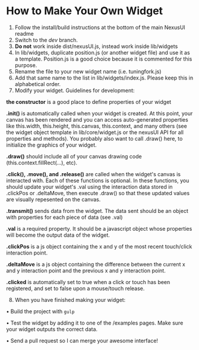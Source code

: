 # How to Make Your Own Widget

1. Follow the install/build instructions at the bottom of the main NexusUI readme
2. Switch to the *dev* branch.
3. **Do not** work inside dist/nexusUI.js, instead work inside lib/widgets
4. In lib/widgets, duplicate position.js (or another widget file) and use it as a template. Position.js is a good choice because it is commented for this purpose.
5. Rename the file to your new widget name (i.e. tuningfork.js)
6. Add that same name to the list in lib/widgets/index.js. Please keep this in alphabetical order.
7. Modify your widget. Guidelines for development:

  **the constructor** is a good place to define properties of your widget
  
  **.init()** is automatically called when your widget is created. At this point, your canvas has been rendered and you can access auto-generated properties like this.width, this.height, this.canvas, this.context, and many others (see the widget object template in lib/core/widget.js or the nexusUI API for all properties and methods). You probably also want to call .draw() here, to initialize the graphics of your widget.

  **.draw()** should include all of your canvas drawing code (this.context.fillRect(...), etc). 

  **.click(), .move(), and .release()** are called when the widget's canvas is interacted with. Each of these functions is optional. In these functions, you should update your widget's .val using the interaction data stored in .clickPos or .deltaMove, then execute .draw() so that these updated values are visually repesented on the canvas.

  **.transmit()** sends data from the widget. The data sent should be an object with properties for each piece of data (see .val)
  
  **.val** is a required property. It should be a javascript object whose properties will become the output data of the widget.
  
  **.clickPos** is a js object containing the x and y of the most recent touch/click interaction point.
  
  **.deltaMove** is a js object containing the difference between the current x and y interaction point and the previous x and y interaction point.
  
  **.clicked** is automatically set to true when a click or touch has been registered, and set to false upon a mouse/touch release.
  
8. When you have finished making your widget:

  • Build the project with `gulp`
  
  • Test the widget by adding it to one of the /examples pages. Make sure your widget outputs the correct data.
  
  • Send a pull request so I can merge your awesome interface!
